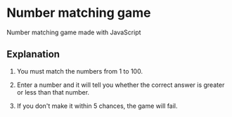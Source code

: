 # Number matching game

Number matching game made with JavaScript

## Explanation
 
1. You must match the numbers from 1 to 100.

2. Enter a number and it will tell you whether the correct answer is greater or less than that number.

3. If you don't make it within 5 chances, the game will fail.